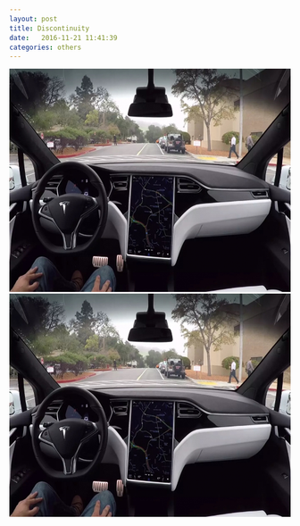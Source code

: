 ```yaml
---
layout: post
title: Discontinuity
date:   2016-11-21 11:41:39
categories: others
---
```


<script src="/static/js/jquery.min.js"></script>
<script src="/static/js/jquery.event.move.js"></script>
<script src="/static/js/jquery.twentytwenty.js"></script>
<link rel="stylesheet" href="/static/css/twentytwenty.css" media="screen" />

<div id="container1" class='twentytwenty-container'>
 <img src="/assets/autopilot_2_hardware.jpg" width="600px" height="400px"/>
 <img src="/assets/autopilot_2_hardware.jpg" width="600px" height="400px"/>
</div>

<script>
{
}
$(window).load(function(){
  $("#container1").twentytwenty();
});
</script>

